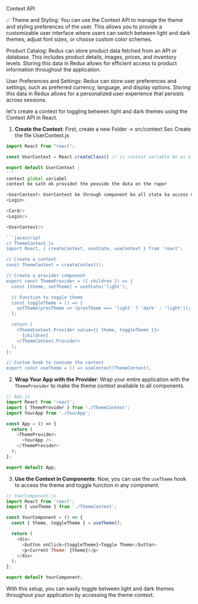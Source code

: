 Context API

✅ Theme and Styling: You can use the Context API to manage the theme and styling preferences of the user. This allows you to provide a customizable user interface where users can switch between light and dark themes, adjust font sizes, or choose custom color schemes.

Product Catalog: Redux can store product data fetched from an API or database. This includes product details, images, prices, and inventory levels. Storing this data in Redux allows for efficient access to product information throughout the application.

User Preferences and Settings: Redux can store user preferences and settings, such as preferred currency, language, and display options. Storing this data in Redux allows for a personalized user experience that persists across sessions.


let's create a context for toggling between light and dark themes using the Context API in React.

1. **Create the Context**: First, create a new Folder -> src/context 
Sec Create the file UserContext.js

```javascript
import React from "react";

const UserContext = React.createClass() // is contest variable ko es a rapper user karange 

export default UserContext ;
'''
context global variabel
context ke sath ek providet the peovide the data on the raper

<UserContext> UserContext ke through component ko all state ka access milta hai
<Login>

<Card/>
<Login/>

<UserContext/>

```javascript
// ThemeContext.js
import React, { createContext, useState, useContext } from 'react';

// Create a context
const ThemeContext = createContext();

// Create a provider component
export const ThemeProvider = ({ children }) => {
  const [theme, setTheme] = useState('light');

  // Function to toggle theme
  const toggleTheme = () => {
    setTheme(prevTheme => (prevTheme === 'light' ? 'dark' : 'light'));
  };

  return (
    <ThemeContext.Provider value={{ theme, toggleTheme }}>
      {children}
    </ThemeContext.Provider>
  );
};

// Custom hook to consume the context
export const useTheme = () => useContext(ThemeContext);
```

2. **Wrap Your App with the Provider**: Wrap your entire application with the `ThemeProvider` to make the theme context available to all components.

```javascript
// App.js
import React from 'react';
import { ThemeProvider } from './ThemeContext';
import YourApp from './YourApp';

const App = () => {
  return (
    <ThemeProvider>
      <YourApp />
    </ThemeProvider>
  );
};

export default App;
```

3. **Use the Context in Components**: Now, you can use the `useTheme` hook to access the theme and toggle function in any component.

```javascript
// YourComponent.js
import React from 'react';
import { useTheme } from './ThemeContext';

const YourComponent = () => {
  const { theme, toggleTheme } = useTheme();

  return (
    <div>
      <button onClick={toggleTheme}>Toggle Theme</button>
      <p>Current Theme: {theme}</p>
    </div>
  );
};

export default YourComponent;
```

With this setup, you can easily toggle between light and dark themes throughout your application by accessing the theme context.